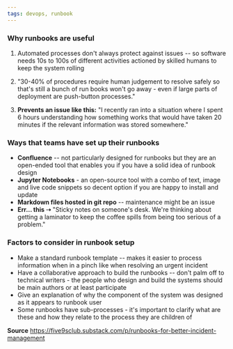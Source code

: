 ```yaml
---
tags: devops, runbook
---
```


### Why runbooks are useful

1.  Automated processes don't always protect against issues -- so software needs 10s to 100s of different activities actioned by skilled humans to keep the system rolling
    
2.  "30-40% of procedures require human judgement to resolve safely so that's still a bunch of run books won't go away - even if large parts of deployment are push-button processes."
    
3.  **Prevents an issue like this:** "I recently ran into a situation where I spent 6 hours understanding how something works that would have taken 20 minutes if the relevant information was stored somewhere."

### Ways that teams have set up their runbooks

- **Confluence** -- not particularly designed for runbooks but they are an open-ended tool that enables you if you have a solid idea of runbook design
- **Jupyter Notebooks** - an open-source tool with a combo of text, image and live code snippets so decent option if you are happy to install and update
- **Markdown files hosted in git repo** -- maintenance might be an issue
- **Err… this ➝** "Sticky notes on someone's desk. We're thinking about getting a laminator to keep the coffee spills from being too serious of a problem."

### Factors to consider in runbook setup

-   Make a standard runbook template -- makes it easier to process information when in a pinch like when resolving an urgent incident
-   Have a collaborative approach to build the runbooks -- don't palm off to technical writers - the people who design and build the systems should be main authors or at least participate
-   Give an explanation of why the component of the system was designed as it appears to runbook user
-   Some runbooks have sub-processes - it's important to clarify what are these and how they relate to the process they are children of

**Source**
https://five9sclub.substack.com/p/runbooks-for-better-incident-management